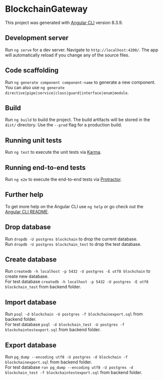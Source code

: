 # BlockchainGateway

This project was generated with [Angular CLI](https://github.com/angular/angular-cli) version 8.3.9.

## Development server

Run `ng serve` for a dev server. Navigate to `http://localhost:4200/`. The app will automatically reload if you change any of the source files.

## Code scaffolding

Run `ng generate component component-name` to generate a new component. You can also use `ng generate directive|pipe|service|class|guard|interface|enum|module`.

## Build

Run `ng build` to build the project. The build artifacts will be stored in the `dist/` directory. Use the `--prod` flag for a production build.

## Running unit tests

Run `ng test` to execute the unit tests via [Karma](https://karma-runner.github.io).

## Running end-to-end tests

Run `ng e2e` to execute the end-to-end tests via [Protractor](http://www.protractortest.org/).

## Further help

To get more help on the Angular CLI use `ng help` or go check out the [Angular CLI README](https://github.com/angular/angular-cli/blob/master/README.md).

## Drop database

Run `dropdb -U postgres blockchain` to drop the current database.  
Run `dropdb -U postgres blockchain_test` to drop the test database.

## Create database

Run `createdb -h localhost -p 5432 -U postgres -E utf8 blockchain` to create new database.  
For test database `createdb -h localhost -p 5432 -U postgres -E utf8 blockchain_test` from backend folder.

## Import database

Run `psql -d blockchain -U postgres -f blockchainexport.sql` from backend folder.  
For test database `psql -d blockchain_test -U postgres -f blockchaintestexport.sql` from backend folder.

## Export database

Run `pg_dump --encoding utf8 -U postgres -d blockchain -f blockchainexport.sql` from backend folder.  
For test database `run pg_dump --encoding utf8 -U postgres -d blockchain_test -f blockchaintestexport.sql` from backend folder.
